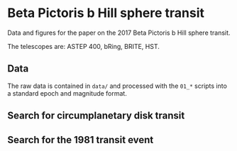 # Beta Pictoris b Hill sphere transit

Data and figures for the paper on the 2017 Beta Pictoris b Hill sphere transit.

The telescopes are: ASTEP 400, bRing, BRITE, HST.

## Data

The raw data is contained in `data/` and processed with the `01_*` scripts into a standard epoch and magnitude format.

## Search for circumplanetary disk transit

## Search for the 1981 transit event




